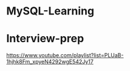 # MySQL-Learning

# Interview-prep
https://www.youtube.com/playlist?list=PLUaB-1hjhk8Fm_xpyeN4292wgE542Jy17